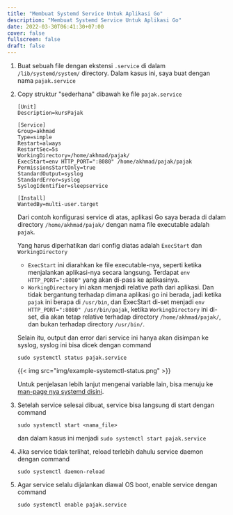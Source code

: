 ```yaml
---
title: "Membuat Systemd Service Untuk Aplikasi Go"
description: "Membuat Systemd Service Untuk Aplikasi Go"
date: 2022-03-30T06:41:30+07:00
cover: false
fullscreen: false
draft: false
---
```


1. Buat sebuah file dengan ekstensi `.service` di dalam `/lib/systemd/system/` directory. Dalam kasus ini, saya buat dengan  nama `pajak.service`
2. Copy struktur "sederhana" dibawah ke file `pajak.service`
    ```
    [Unit]
    Description=kursPajak

    [Service]
    Group=akhmad
    Type=simple
    Restart=always
    RestartSec=5s
    WorkingDirectory=/home/akhmad/pajak/
    ExecStart=env HTTP_PORT=":8080" /home/akhmad/pajak/pajak
    PermissionsStartOnly=true
    StandardOutput=syslog
    StandardError=syslog
    SyslogIdentifier=sleepservice

    [Install]
    WantedBy=multi-user.target
    ```

    Dari contoh konfigurasi service di atas, aplikasi Go saya berada di dalam directory `/home/akhmad/pajak/` dengan nama file executable adalah `pajak`. 

    Yang harus diperhatikan dari config diatas adalah `ExecStart` dan `WorkingDirectory`
    - `ExecStart` ini diarahkan ke file executable-nya, seperti ketika menjalankan aplikasi-nya secara langsung. Terdapat `env HTTP_PORT=":8080"` yang akan di-pass ke aplikasinya.
    - `WorkingDirectory` ini akan menjadi relative path dari aplikasi. Dan tidak bergantung terhadap dimana aplikasi go ini berada, jadi ketika `pajak` ini berapa di `/usr/bin`, dan ExecStart di-set menjadi `env HTTP_PORT=":8080" /usr/bin/pajak`, ketika `WorkingDirectory` ini di-set, dia akan tetap relative terhadap directory `/home/akhmad/pajak/`, dan bukan terhadap directory `/usr/bin/`.

    Selain itu, output dan error dari service ini hanya akan disimpan ke syslog, syslog ini bisa dicek dengan command
    
    `sudo systemctl status pajak.service`

    {{< img src="img/example-systemctl-status.png" >}}

    Untuk penjelasan lebih lanjut mengenai variable lain, bisa menuju ke [man-page nya systemd disini](https://www.freedesktop.org/software/systemd/man/systemd.service.html).

3. Setelah service selesai dibuat, service bisa langsung di start dengan command 
   
   `sudo systemctl start <nama_file>`
   
   dan dalam kasus ini menjadi `sudo systemctl start pajak.service`
   
4. Jika service tidak terlihat, reload terlebih dahulu service daemon dengan command 
   
   `sudo systemctl daemon-reload`
5. Agar service selalu dijalankan diawal OS boot, enable service dengan command 
   
   `sudo systemctl enable pajak.service`
